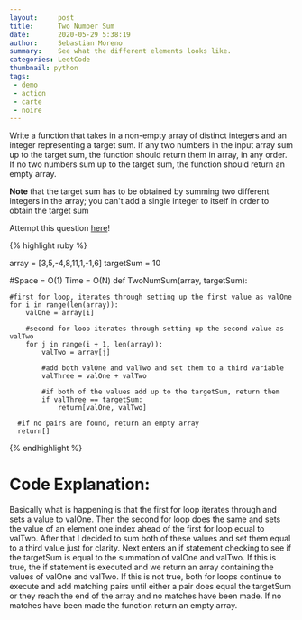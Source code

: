 ```yaml
---
layout:     post
title:      Two Number Sum
date:       2020-05-29 5:38:19
author:     Sebastian Moreno
summary:    See what the different elements looks like.
categories: LeetCode
thumbnail: python
tags:
 - demo
 - action
 - carte
 - noire
---
```


Write a function that takes in a non-empty array of distinct integers and an integer representing a target sum. If any two numbers in the input array sum up to the target sum, the function should return them in array, in any order. If no two numbers sum up to the target sum, the function should return an empty array.

**Note** that the target sum has to be obtained by summing two different integers in the array; you can't add a single integer to itself in order to obtain the target sum

Attempt this question [here][1]!

{% highlight ruby %}

array = [3,5,-4,8,11,1,-1,6]
targetSum = 10

#Space = O(1) Time = O(N)
def TwoNumSum(array, targetSum):

    #first for loop, iterates through setting up the first value as valOne
    for i in range(len(array)):
        valOne = array[i]

        #second for loop iterates through setting up the second value as valTwo
        for j in range(i + 1, len(array)):
            valTwo = array[j]

            #add both valOne and valTwo and set them to a third variable
            valThree = valOne + valTwo

            #if both of the values add up to the targetSum, return them
            if valThree == targetSum:
                return[valOne, valTwo]

      #if no pairs are found, return an empty array
      return[]

{% endhighlight %}

# Code Explanation:
Basically what is happening is that the first for loop iterates through and sets a value to valOne. Then the second for loop does the same and sets the value of an element one index ahead of the first for loop equal to valTwo. After that I decided to sum both of these values and set them equal to a third value just for clarity. Next enters an if statement checking to see if the targetSum is equal to the summation of valOne and valTwo. If this is true, the if statement is executed and we return an array containing the values of valOne and valTwo. If this is not true, both for loops continue to execute and add matching pairs until either a pair does equal the targetSum or they reach the end of the array and no matches have been made. If no matches have been made the function return an empty array.

[1]: https://leetcode.com/problems/two-sum/
